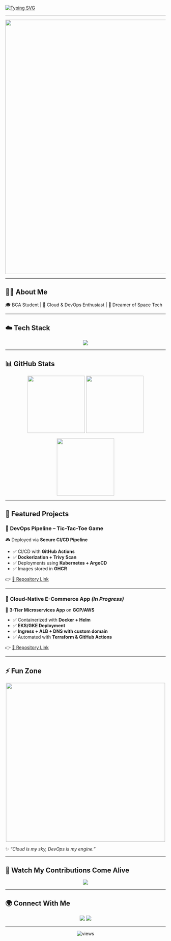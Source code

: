 <!-- Typing Animation -->
[![Typing SVG](https://readme-typing-svg.demolab.com?font=Orbitron&weight=700&size=28&duration=3000&pause=800&color=00BFFF&center=true&vCenter=true&width=1000&lines=Hi+👋,+I'm+Shubham+Dwivedi;Future+Cloud+%26+DevOps+Engineer;Always+Learning+%26+Building+Projects;Passionate+about+Tech,+Music+%26+Space)](https://git.io/typing-svg)

---

<!-- Futuristic Banner -->
<p align="center">
  <img src="assets/future-cyberpunk-coding.gif" width="800"/>
</p>

---

## 🧑‍💻 About Me  

🎓 BCA Student | 🚀 Cloud & DevOps Enthusiast | 🌌 Dreamer of Space Tech  

---

## ☁️ Tech Stack  

<p align="center">
<img src="https://skillicons.dev/icons?i=aws,gcp,docker,kubernetes,terraform,jenkins,githubactions,argo,helm,linux,git,github,python,bash,html,css,js,mysql&perline=9" />
</p>

---

## 📊 GitHub Stats  

<p align="center">
<img src="https://github-readme-stats.vercel.app/api?username=shubhamdwivedi-spacepilot&show_icons=true&theme=tokyonight&hide_border=true&count_private=true" height="180px"/>
<img src="https://github-readme-stats.vercel.app/api/top-langs/?username=shubhamdwivedi-spacepilot&layout=compact&theme=tokyonight&hide_border=true" height="180px"/>
</p>

<p align="center">
<img src="https://github-readme-streak-stats.herokuapp.com/?user=shubhamdwivedi-spacepilot&theme=tokyonight&hide_border=true" height="180px"/>
</p>

---

## 🚀 Featured Projects  

### 🔹 **DevOps Pipeline – Tic-Tac-Toe Game**  
🎮 Deployed via **Secure CI/CD Pipeline**  

- ✅ CI/CD with **GitHub Actions**  
- ✅ **Dockerization + Trivy Scan**  
- ✅ Deployments using **Kubernetes + ArgoCD**  
- ✅ Images stored in **GHCR**  

👉 [🔗 Repository Link](https://github.com/shubhamdwivedi-spacepilot/YOUR-REPO)  

---

### 🔹 **Cloud-Native E-Commerce App** *(In Progress)*  
🛒 **3-Tier Microservices App** on **GCP/AWS**  

- ✅ Containerized with **Docker + Helm**  
- ✅ **EKS/GKE Deployment**  
- ✅ **Ingress + ALB + DNS with custom domain**  
- ✅ Automated with **Terraform & GitHub Actions**  

👉 [🔗 Repository Link](https://github.com/shubhamdwivedi-spacepilot/YOUR-REPO)  

---

## ⚡ Fun Zone  

<p align="center">
  <img src="assets/anime-cyberpunk.gif" width="500"/>  
</p>

✨ *“Cloud is my sky, DevOps is my engine.”*  

---

## 🐍 Watch My Contributions Come Alive  

<p align="center">
  <img src="https://raw.githubusercontent.com/shubhamdwivedi-spacepilot/shubhamdwivedi-spacepilot/output/github-contribution-grid-snake.svg" />
</p>

---

## 🌍 Connect With Me  

<p align="center">
<a href="https://www.linkedin.com/in/shubham-dwivedi-a9589737b"><img src="https://img.shields.io/badge/LinkedIn-0A66C2?style=for-the-badge&logo=linkedin&logoColor=white"/></a>
<a href="mailto:shubhamdwivedi.spacepilot@gmail.com"><img src="https://img.shields.io/badge/Gmail-D14836?style=for-the-badge&logo=gmail&logoColor=white"/></a>
</p>

---

<p align="center"> 
  <img src="https://komarev.com/ghpvc/?username=shubhamdwivedi-spacepilot&label=Profile+Views&color=00BFFF&style=flat-square" alt="views"/>
</p>

